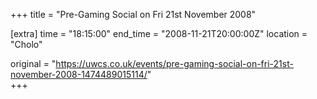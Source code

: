 +++
title = "Pre-Gaming Social on Fri 21st November 2008"

[extra]
time = "18:15:00"
end_time = "2008-11-21T20:00:00Z"
location = "Cholo"

original = "https://uwcs.co.uk/events/pre-gaming-social-on-fri-21st-november-2008-1474489015114/"    
+++




